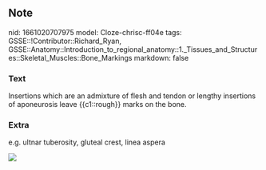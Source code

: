 ## Note
nid: 1661020707975
model: Cloze-chrisc-ff04e
tags: GSSE::!Contributor::Richard_Ryan, GSSE::Anatomy::Introduction_to_regional_anatomy::1._Tissues_and_Structures::Skeletal_Muscles::Bone_Markings
markdown: false

### Text
<div class="toggle">
  Insertions which are an admixture of flesh and tendon or lengthy
  insertions of aponeurosis leave {{c1::rough}} marks on the bone.
</div>

### Extra
<p id="93bb436a-1c4e-4348-92fd-c3f6a4ec42be" class="">e.g. ultnar
tuberosity, gluteal crest, linea aspera
<p id="93bb436a-1c4e-4348-92fd-c3f6a4ec42be" class=""><img src= 
"paste-daba4118ab9643044213dfb451f8f8feea28d3ff.png">
